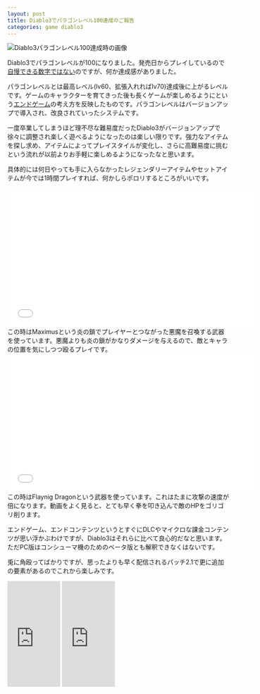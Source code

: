 ```yaml
---
layout: post
title: Diablo3でパラゴンレベル100達成のご報告
categories: game diablo3
---
```

![Diablo3パラゴンレベル100達成時の画像](/images/diablo3_paragon_lv_100.jpg)

Diablo3でパラゴンレベルが100になりました。発売日からプレイしているので[自慢できる数字ではない][1]のですが、何か達成感がありました。

パラゴンレベルとは最高レベル(lv60、拡張入れればlv70)達成後に上がるレベルです。ゲームのキャラクターを育てきった後も長くゲームが楽しめるようにという[エンドゲーム][2]の考え方を反映したものです。パラゴンレベルはバージョンアップで導入され、改良されていったシステムです。

一度卒業してしまうほど理不尽な難易度だったDiablo3がバージョンアップで徐々に調整され楽しく遊べるようになったのは楽しい限りです。強力なアイテムを探し求め、アイテムによってプレイスタイルが変化し、さらに高難易度に挑むという流れが以前よりお手軽に楽しめるようになったなと思います。

具体的には何日やっても手に入らなかったレジェンダリーアイテムやセットアイテムが今では1時間プレイすれば、何かしらポロリするところがいいです。

<div class="videoplayer">
<iframe width="560" height="315" src="//www.youtube.com/embed/MOZWbiYqdzU" frameborder="0" allowfullscreen></iframe>
</div>
この時はMaximusという炎の鎖でプレイヤーとつながった悪魔を召喚する武器を使っています。悪魔よりも炎の鎖がかなりダメージを与えるので、敵とキャラの位置を気にしつつ殴るプレイです。

<div class="videoplayer">
<iframe width="560" height="315" src="//www.youtube.com/embed/e_ByaXXwmLY" frameborder="0" allowfullscreen></iframe>
</div>
この時はFlaynig Dragonという武器を使っています。これはたまに攻撃の速度が倍になります。動画をよく見ると、とても早く拳を叩き込んで敵のHPをゴリゴリ削ります。

エンドゲーム、エンドコンテンツというとすぐにDLCやマイクロな課金コンテンツが思い浮かぶわけですが、Diablo3はそれらに比べて良心的だなと思います。ただPC版はコンシューマ機のためのベータ版とも解釈できなくはないです。

兎に角殴ってばかりですが、思ったよりも早く配信されるパッチ2.1で更に追加の要素があるのでこれから楽しみです。

<iframe src="http://rcm-fe.amazon-adsystem.com/e/cm?lt1=_blank&bc1=000000&IS2=1&bg1=FFFFFF&fc1=000000&lc1=0000FF&t=count_0-22&o=9&p=8&l=as4&m=amazon&f=ifr&ref=ss_til&asins=B00KLXU8TO" style="width:120px;height:240px;" scrolling="no" marginwidth="0" marginheight="0" frameborder="0"></iframe>
<iframe src="http://rcm-fe.amazon-adsystem.com/e/cm?lt1=_blank&bc1=000000&IS2=1&bg1=FFFFFF&fc1=000000&lc1=0000FF&t=count_0-22&o=9&p=8&l=as4&m=amazon&f=ifr&ref=ss_til&asins=B00KLXU8WG" style="width:120px;height:240px;" scrolling="no" marginwidth="0" marginheight="0" frameborder="0"></iframe>

[1]:http://www.gamespark.jp/article/2014/08/13/50795.html
[2]:http://www.4gamer.net/games/036/G003691/20120707004/

